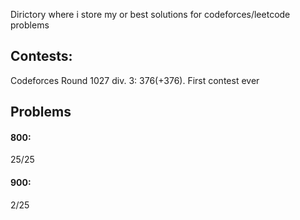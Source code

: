 Dirictory where i store my or best solutions for codeforces/leetcode problems

## Contests:
Codeforces Round 1027 div. 3: 376(+376). First contest ever

## Problems
#### 800: 
25/25
#### 900: 
2/25
